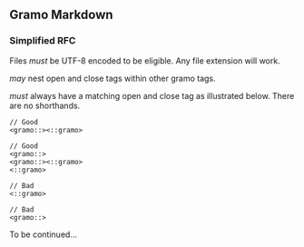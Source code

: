## Gramo Markdown

### Simplified RFC
Files *_must_* be UTF-8 encoded to be eligible. Any file extension will work.

*_may_* nest open and close tags within other gramo tags.

*_must_* always have a matching open and close tag as illustrated below. There are
no shorthands.
```^xml
// Good
<gramo::><::gramo>

// Good
<gramo::>
<gramo::><::gramo>
<::gramo>

// Bad
<::gramo>

// Bad
<gramo::>
```
To be continued...
